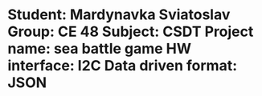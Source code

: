 # Student: Mardynavka Sviatoslav Group: CE 48 Subject: CSDT Project name: sea battle game HW interface: I2C Data driven format: JSON
